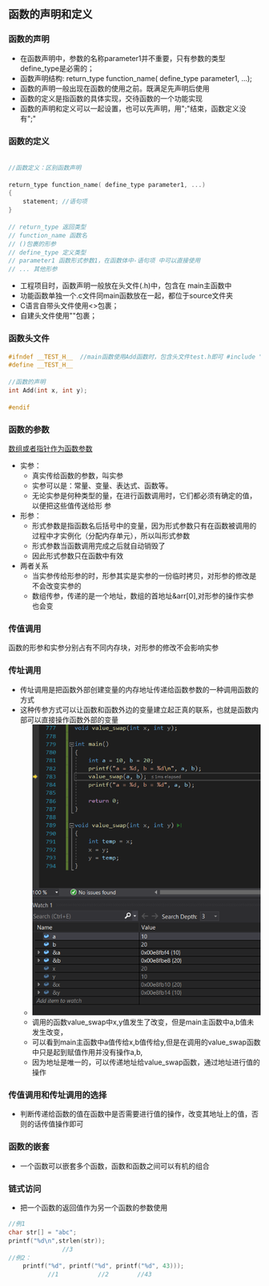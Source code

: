 ## 函数的声明和定义

### 函数的声明
- 在函数声明中，参数的名称parameter1并不重要，只有参数的类型define_type是必需的；
- 函数声明结构: return_type function_name( define_type parameter1, ...);
- 函数的声明一般出现在函数的使用之前。既满足先声明后使用
- 函数的定义是指函数的具体实现，交待函数的一个功能实现
- 函数的声明和定义可以一起设置，也可以先声明，用";"结束，函数定义没有";"

### 函数的定义

```C

//函数定义：区别函数声明

return_type function_name( define_type parameter1, ...)
{
    statement; //语句项
}

// return_type 返回类型
// function_name 函数名
// ()包裹的形参
// define_type 定义类型
// parameter1 函数形式参数1，在函数体中-语句项 中可以直接使用
// ... 其他形参

```
- 工程项目时，函数声明一般放在头文件(.h)中，包含在 main主函数中
- 功能函数单独一个.c文件同main函数放在一起，都位于source文件夹
- C语言自带头文件使用<>包裹；
- 自建头文件使用""包裹；

### 函数头文件
```C
#ifndef __TEST_H__  //main函数使用Add函数时，包含头文件test.h即可 #include "test.h"
#define __TEST_H__

//函数的声明
int Add(int x, int y);

#endif
```

### 函数的参数

[数组或者指针作为函数参数](../Array/array.md/#数组作为函数参数)

- 实参：
  - 真实传给函数的参数，叫实参
  - 实参可以是：常量、变量、表达式、函数等。
  - 无论实参是何种类型的量，在进行函数调用时，它们都必须有确定的值，以便把这些值传送给形
  参
- 形参：
  - 形式参数是指函数名后括号中的变量，因为形式参数只有在函数被调用的过程中才实例化（分配内存单元），所以叫形式参数
  - 形式参数当函数调用完成之后就自动销毁了
  - 因此形式参数只在函数中有效
- 两者关系
  - 当实参传给形参的时，形参其实是实参的一份临时拷贝，对形参的修改是不会改变实参的
  - 数组传参，传递的是一个地址，数组的首地址&arr[0],对形参的操作实参也会变

### 传值调用
函数的形参和实参分别占有不同内存块，对形参的修改不会影响实参

### 传址调用
- 传址调用是把函数外部创建变量的内存地址传递给函数参数的一种调用函数的方式
- 这种传参方式可以让函数和函数外边的变量建立起正真的联系，也就是函数内部可以直接操作函数外部的变量
  - ![](./function_parameter.png)
  - 调用的函数value_swap中x,y值发生了改变，但是main主函数中a,b值未发生改变，
  - 可以看到main主函数中a值传给x,b值传给y,但是在调用的value_swap函数中只是起到赋值作用并没有操作a,b,
  - 因为地址是唯一的，可以传递地址给value_swap函数，通过地址进行值的操作

### 传值调用和传址调用的选择
- 判断传递给函数的值在函数中是否需要进行值的操作，改变其地址上的值，否则的话传值操作即可

### 函数的嵌套
- 一个函数可以嵌套多个函数，函数和函数之间可以有机的组合


### 链式访问
- 把一个函数的返回值作为另一个函数的参数使用
```C
//例1
char str[] = "abc";
printf("%d\n",strlen(str));
               //3
//例2：
	printf("%d", printf("%d", printf("%d", 43)));
	       //1           //2        //43     
```
